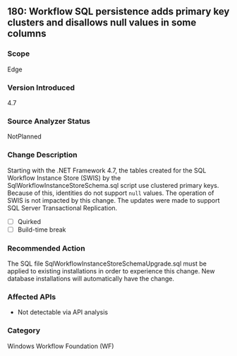 ## 180: Workflow SQL persistence adds primary key clusters and disallows null values in some columns

### Scope
Edge

### Version Introduced
4.7

### Source Analyzer Status
NotPlanned

### Change Description
Starting with the .NET Framework 4.7, the tables created for the SQL Workflow Instance Store 
(SWIS) by the SqlWorkflowInstanceStoreSchema.sql script use clustered primary keys. Because of 
this, identities do not support `null` values. The operation of SWIS is not impacted by this 
change. The updates were made to support SQL Server Transactional Replication.

- [ ] Quirked 
- [ ] Build-time break 

### Recommended Action
The SQL file SqlWorkflowInstanceStoreSchemaUpgrade.sql must be applied to existing installations 
in order to experience this change. New database installations will automatically have the change.

### Affected APIs
* Not detectable via API analysis

### Category
Windows Workflow Foundation (WF)

